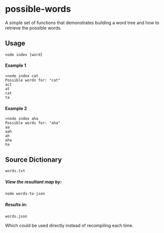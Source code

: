 # possible-words
A simple set of functions that demonstrates building a word tree and how to retrieve the possible words.

## Usage
```node index [word]```

#### Example 1
```
>node index cat
Possible words for: "cat"
act
at
cat
ta
```

#### Example 2
```
>node index aha
Possible words for: "aha"
aa
aah
ah
aha
ha
```

## Source Dictionary

```words.txt```

##### View the resultant map by:
```node words-to-json```

##### Results in:
```words.json```

Which could be used directly instead of recompiling each time.
